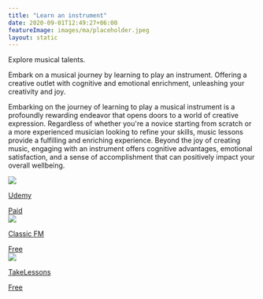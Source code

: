 ```yaml
---
title: "Learn an instrument"
date: 2020-09-01T12:49:27+06:00
featureImage: images/ma/placeholder.jpeg
layout: static
---
```


Explore musical talents.

Embark on a musical journey by learning to play an instrument. Offering a creative outlet with cognitive and emotional enrichment, unleashing your creativity and joy.

Embarking on the journey of learning to play a musical instrument is a profoundly rewarding endeavor that opens doors to a world of creative expression. Regardless of whether you're a novice starting from scratch or a more experienced musician looking to refine your skills, music lessons provide a fulfilling and enriching experience. Beyond the joy of creating music, engaging with an instrument offers cognitive advantages, emotional satisfaction, and a sense of accomplishment that can positively impact your overall wellbeing.

<a class="ma-link" href="https://click.linksynergy.com/deeplink?id=L8N3em0sP4o&mid=47900&murl=https://www.udemy.com/courses/music/instruments/&u1=4109286"><div class="ma-card ma-card-Learning"><div class="ma-icon"><img src ="/images/Icon-pound - learning - opacity.svg"/></div><div class="ma-name"><p>Udemy</p></div><div class="ma-paid-text"><span>Paid</span></div></div></a><a class="ma-link" href="https://www.classicfm.com/discover-music/reasons-to-play-a-musical-instrument/"><div class="ma-card ma-card-Learning"><div class="ma-icon"><img src ="/images/Icon-check - learning - opacity.svg"/></div><div class="ma-name"><p>Classic FM</p></div><div class="ma-paid-text"><span>Free</span></div></div></a><a class="ma-link" href="https://takelessons.com/blog/easiest-instrument-for-adults"><div class="ma-card ma-card-Learning"><div class="ma-icon"><img src ="/images/Icon-check - learning - opacity.svg"/></div><div class="ma-name"><p>TakeLessons</p></div><div class="ma-paid-text"><span>Free</span></div></div></a>  

<br/><br/>






